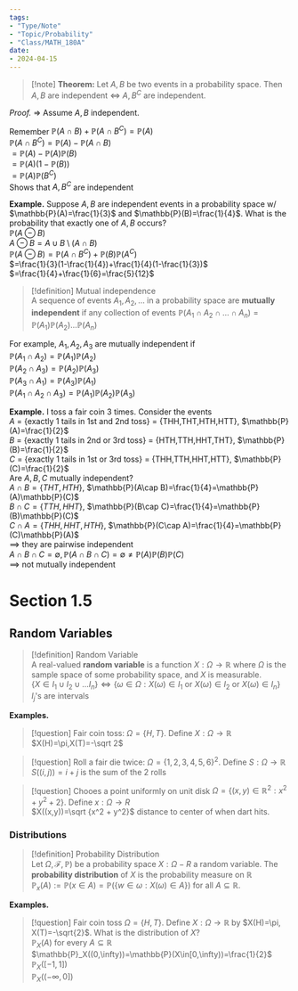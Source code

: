 ```yaml
---
tags:
- "Type/Note"
- "Topic/Probability"
- "Class/MATH_180A"
date:
- 2024-04-15
---
```

> [!note] **Theorem:** Let $A,B$ be two events in a probability space. Then  
> $A,B$ are independent $\iff$ $A,B^C$ are independent.  

*Proof.* $\Rightarrow$ Assume $A,B$ independent.  

Remember $\mathbb{P}(A\cap B)+\mathbb{P}(A\cap B^C) = \mathbb{P}(A)$  
$\mathbb{P}(A\cap B^C)=\mathbb{P}(A)-\mathbb{P}(A\cap B)$  
$=\mathbb{P}(A)-\mathbb{P}(A)\mathbb{P}(B)$  
$=\mathbb{P}(A)(1-\mathbb{P}(B))$  
$=\mathbb{P}(A)\mathbb{P}(B^C)$  
Shows that $A,B^C$ are independent  

**Example.** Suppose $A,B$ are independent events in a probability space w/ $\mathbb{P}(A)=\frac{1}{3}$ and $\mathbb{P}(B)=\frac{1}{4}$. What is the probability that exactly one of $A,B$ occurs?  
$\mathbb{P}(A\ominus B)$  
$A\ominus B=A\cup B \setminus (A\cap B)$  
$\mathbb{P}(A\ominus B)=\mathbb{P}(A\cap B^C)+\mathbb{P}(B)\mathbb{P}(A^C)$  
$=\frac{1}{3}(1-\frac{1}{4})+\frac{1}{4}(1-\frac{1}{3})$  
$=\frac{1}{4}+\frac{1}{6}=\frac{5}{12}$  

> [!definition] Mutual independence  
> A sequence of events $A_1,A_2,\dots$ in a probability space are **mutually independent** if any collection of events $\mathbb{P}(A_1\cap A_2\cap \dots\cap A_n)=\mathbb{P}(A_1)\mathbb{P}(A_2)\dots\mathbb{P}(A_n)$  

For example, $A_1,A_2,A_3$ are mutually independent if  
$\mathbb{P}(A_1\cap A_2)=\mathbb{P}(A_1)\mathbb{P}(A_2)$  
$\mathbb{P}(A_2\cap A_3)=\mathbb{P}(A_2)\mathbb{P}(A_3)$  
$\mathbb{P}(A_3\cap A_1)=\mathbb{P}(A_3)\mathbb{P}(A_1)$  
$\mathbb{P}(A_1\cap A_2\cap A_3)=\mathbb{P}(A_1)\mathbb{P}(A_2)\mathbb{P}(A_3)$  

**Example.** I toss a fair coin 3 times. Consider the events  
$A$ = {exactly 1 tails in 1st and 2nd toss} = {THH,THT,HTH,HTT}, $\mathbb{P}(A)=\frac{1}{2}$  
$B$ = {exactly 1 tails in 2nd or 3rd toss} = {HTH,TTH,HHT,THT}, $\mathbb{P}(B)=\frac{1}{2}$  
$C$ = {exactly 1 tails in 1st or 3rd toss} = {THH,TTH,HHT,HTT}, $\mathbb{P}(C)=\frac{1}{2}$  
Are $A,B,C$ mutually independent?  
$A\cap B = \{THT,HTH\}$, $\mathbb{P}(A\cap B)=\frac{1}{4}=\mathbb{P}(A)\mathbb{P}(C)$  
$B\cap C = \{TTH,HHT\}$, $\mathbb{P}(B\cap C)=\frac{1}{4}=\mathbb{P}(B)\mathbb{P}(C)$  
$C\cap A = \{THH,HHT,HTH\}$, $\mathbb{P}(C\cap A)=\frac{1}{4}=\mathbb{P}(C)\mathbb{P}(A)$  
$\implies$ they are pairwise independent  
$A\cap B\cap C=\emptyset,\mathbb{P}(A\cap B\cap C)=\emptyset\neq\mathbb{P}(A)\mathbb{P}(B)\mathbb{P}(C)$  
$\implies$ not mutually independent  

# Section 1.5  

## Random Variables  

> [!definition] Random Variable  
> A real-valued **random variable** is a function $X:\Omega\to\mathbb{R}$ where $\Omega$ is the sample space of some probability space, and $X$ is measurable.  
$\{X\in I_1\cup I_2\cup \dots I_n\}\iff \{\omega\in\Omega:X(\omega)\in I_1\text{ or }X(\omega)\in I_2\text{ or }X(\omega)\in I_n\}$  
$I_j$'s are intervals  

**Examples.**  

> [!question] Fair coin toss: $\Omega=\{H,T\}$. Define $X:\Omega\to\mathbb{R}$  
> $X(H)=\pi,X(T)=-\sqrt 2$  

> [!question] Roll a fair die twice: $\Omega=\{1,2,3,4,5,6\}^2$. Define $S:\Omega\to\mathbb{R}$  
> $S((i,j))=i+j$ is the sum of the 2 rolls  

> [!question] Chooes a point uniformly on unit disk $\Omega=\{(x,y)\in\mathbb{R}^2:x^2+y^2+2\}$. Define $x:\Omega\to R$  
> $X((x,y))=\sqrt {x^2 + y^2}$ distance to center of when dart hits.  

### Distributions  

> [!definition] Probability Distribution  
> Let $\Omega,\mathcal{F},\mathbb{P})$ be a probability space $X:\Omega - R$ a random variable. The **probability distribution** of $X$ is the probability measure on $\mathbb{R}$  
$\mathbb{P}_x(A):=\mathbb{P}(x\in A) = \mathbb{P}(\{w\in\omega:X(\omega)\in A\})$ for all $A\subseteq \mathbb{R}$.  

**Examples.**  

> [!question] Fair coin toss $\Omega=\{H,T\}$. Define $X:\Omega\to\mathbb{R}$ by $X(H)=\pi, X(T)=-\sqrt{2}$. What is the distribution of $X$?  
> $\mathbb{P}_X(A)$ for every $A\subseteq \mathbb{R}$  
> $\mathbb{P}_X((0,\infty))=\mathbb{P}(X\in[0,\infty))=\frac{1}{2}$  
> $\mathbb{P}_X([-1,1])$  
> $\mathbb{P}_X((-\infty,0])$  

